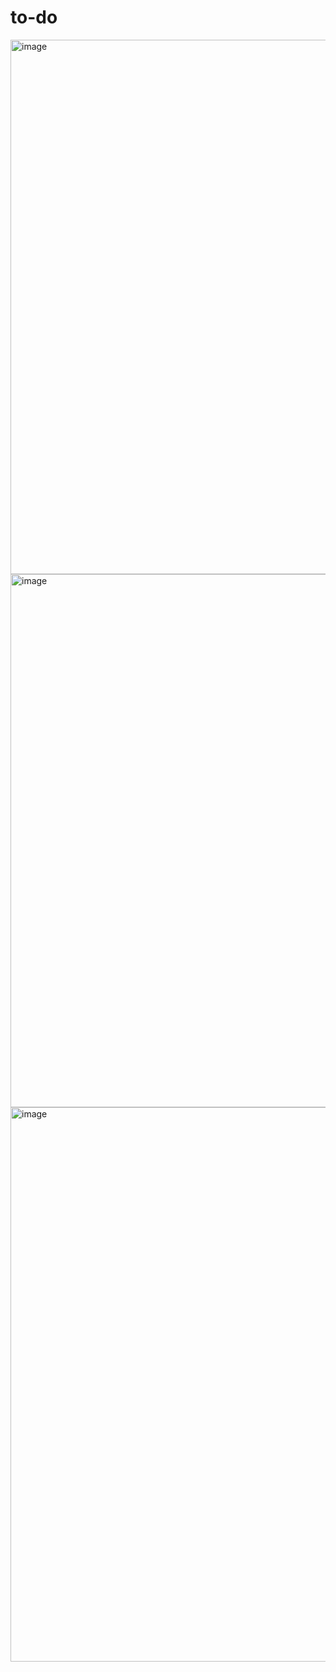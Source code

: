 # to-do

<img width="806" height="855" alt="image" src="https://github.com/user-attachments/assets/ccf04e9a-d489-4385-8f46-0c80721c980b" />
<img width="742" height="853" alt="image" src="https://github.com/user-attachments/assets/e0f05d56-9547-4864-b8b4-2685df5ebcb5" />
<img width="765" height="887" alt="image" src="https://github.com/user-attachments/assets/f2ecf7fb-78c7-4240-91eb-23881668ba9d" />
